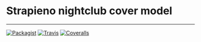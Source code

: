 # Strapieno nightclub cover model
---------

[![Packagist](https://img.shields.io/packagist/dt/strapieno/str-nightclub-cover-model.svg?maxAge=2592000)](https://packagist.org/packages/strapieno/str-nightclub-cover-model) [![Travis](https://img.shields.io/travis/strapieno/str-nightclub-cover-model/develop.svg?maxAge=2592000)]()  [![Coveralls](https://img.shields.io/coveralls/strapieno/str-nightclub-cover-model/develop.svg?style=flat-square)](https://coveralls.io/github7strapieno/str-nightclub-cover-model)